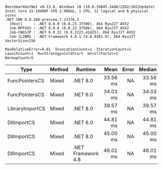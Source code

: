 ```

BenchmarkDotNet v0.13.8, Windows 10 (10.0.19045.3448/22H2/2022Update)
Intel Core i5-10400F CPU 2.90GHz, 1 CPU, 12 logical and 6 physical cores
.NET SDK 8.0.100-preview.7.23376.3
  [Host]     : .NET 8.0.0 (8.0.23.37506), X64 RyuJIT AVX2
  Job-RPFUSU : .NET 8.0.0 (8.0.23.37506), X64 RyuJIT AVX2
  Job-CWGSJP : .NET 6.0.22 (6.0.2223.42425), X64 RyuJIT AVX2
  Job-JLZBMS : .NET Framework 4.8.1 (4.8.9181.0), X64 RyuJIT VectorSize=256

MaxRelativeError=0.01  InvocationCount=1  IterationCount=1  
LaunchCount=1  RunStrategy=ColdStart  UnrollFactor=1  
WarmupCount=5  

```
| Type            | Method | Runtime            | Mean     | Error | Median   | Min      | Max      | Allocated |
|---------------- |------- |------------------- |---------:|------:|---------:|---------:|---------:|----------:|
| FuncPointersCS  | Mixed  | .NET 8.0           | 33.56 ms |    NA | 33.56 ms | 33.56 ms | 33.56 ms |    1000 B |
| FuncPointersCS  | Mixed  | .NET 6.0           | 34.03 ms |    NA | 34.03 ms | 34.03 ms | 34.03 ms |    1240 B |
| LibraryImportCS | Mixed  | .NET 8.0           | 39.57 ms |    NA | 39.57 ms | 39.57 ms | 39.57 ms |     952 B |
| DllImportCS     | Mixed  | .NET 6.0           | 44.81 ms |    NA | 44.81 ms | 44.81 ms | 44.81 ms |    1192 B |
| DllImportCS     | Mixed  | .NET 8.0           | 45.00 ms |    NA | 45.00 ms | 45.00 ms | 45.00 ms |     952 B |
| DllImportCS     | Mixed  | .NET Framework 4.8 | 46.01 ms |    NA | 46.01 ms | 46.01 ms | 46.01 ms |         - |
